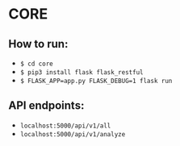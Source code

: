 # CORE


## How to run:
* `$ cd core`
* `$ pip3 install flask flask_restful`
* `$ FLASK_APP=app.py FLASK_DEBUG=1 flask run`

## API endpoints:
* `localhost:5000/api/v1/all`
* `localhost:5000/api/v1/analyze`